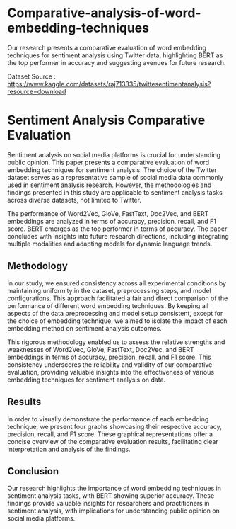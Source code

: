 # Comparative-analysis-of-word-embedding-techniques

Our research presents a comparative evaluation of word embedding techniques for sentiment analysis using Twitter data, highlighting BERT as the top performer in accuracy and suggesting avenues for future research.

Dataset Source : https://www.kaggle.com/datasets/raj713335/twittesentimentanalysis?resource=download

# Sentiment Analysis Comparative Evaluation

Sentiment analysis on social media platforms is crucial for understanding public opinion. This paper presents a comparative evaluation of word embedding techniques for sentiment analysis. The choice of the Twitter dataset serves as a representative sample of social media data commonly used in sentiment analysis research. However, the methodologies and findings presented in this study are applicable to sentiment analysis tasks across diverse datasets, not limited to Twitter. 

The performance of Word2Vec, GloVe, FastText, Doc2Vec, and BERT embeddings are analyzed in terms of accuracy, precision, recall, and F1 score. BERT emerges as the top performer in terms of accuracy. The paper concludes with insights into future research directions, including integrating multiple modalities and adapting models for dynamic language trends.

## Methodology

In our study, we ensured consistency across all experimental conditions by maintaining uniformity in the dataset, preprocessing steps, and model configurations. This approach facilitated a fair and direct comparison of the performance of different word embedding techniques. By keeping all aspects of the data preprocessing and model setup consistent, except for the choice of embedding technique, we aimed to isolate the impact of each embedding method on sentiment analysis outcomes. 

This rigorous methodology enabled us to assess the relative strengths and weaknesses of Word2Vec, GloVe, FastText, Doc2Vec, and BERT embeddings in terms of accuracy, precision, recall, and F1 score. This consistency underscores the reliability and validity of our comparative evaluation, providing valuable insights into the effectiveness of various embedding techniques for sentiment analysis on data.

## Results

In order to visually demonstrate the performance of each embedding technique, we present four graphs showcasing their respective accuracy, precision, recall, and F1 score. These graphical representations offer a concise overview of the comparative evaluation results, facilitating clear interpretation and analysis of the findings.

## Conclusion

Our research highlights the importance of word embedding techniques in sentiment analysis tasks, with BERT showing superior accuracy. These findings provide valuable insights for researchers and practitioners in sentiment analysis, with implications for understanding public opinion on social media platforms.
